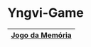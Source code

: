 # Yngvi-Game
|[Jogo da Memória](https://github.com/Igor-Yngvi/Yngvi-Game/blob/main/Jogo%20da%20mem%C3%B3ria/index.html)|
|---------------------------------------------------------------------------------------------------------|
